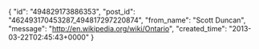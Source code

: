  {
   "id": "494829173886353",
   "post_id": "462493170453287_494817297220874",
   "from_name": "Scott Duncan",
   "message": "http://en.wikipedia.org/wiki/Ontario",
   "created_time": "2013-03-22T02:45:43+0000"
 }
